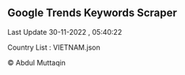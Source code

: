 

## Google Trends Keywords Scraper 
 
Last Update 30-11-2022 , 05:40:22

Country List :
VIETNAM.json



© Abdul Muttaqin 
